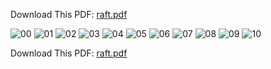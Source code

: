 Download This PDF: [raft.pdf](assets/raft.pdf)


![00](assets/raft-00.jpg)
![01](assets/raft-01.jpg)
![02](assets/raft-02.jpg)
![03](assets/raft-03.jpg)
![04](assets/raft-04.jpg)
![05](assets/raft-05.jpg)
![06](assets/raft-06.jpg)
![07](assets/raft-07.jpg)
![08](assets/raft-08.jpg)
![09](assets/raft-09.jpg)
![10](assets/raft-10.jpg)

Download This PDF: [raft.pdf](assets/raft.pdf)
